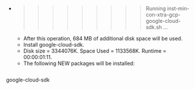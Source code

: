 * >>>>>>>>> Running inst-min-con-xtra-gcp-google-cloud-sdk.sh ...
  * After this operation, 684 MB of additional disk space will be used.
  * Install google-cloud-sdk.
  * Disk size = 3344076K. Space Used = 1133568K. Runtime = 00:00:01:11.
  * The following NEW packages will be installed:
  ```bash
google-cloud-sdk
  ```
